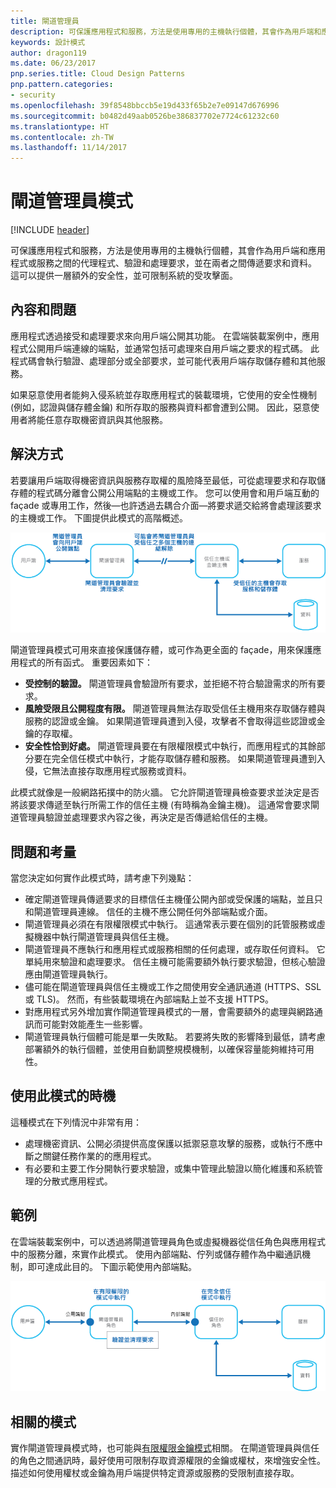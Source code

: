```yaml
---
title: 閘道管理員
description: 可保護應用程式和服務，方法是使用專用的主機執行個體，其會作為用戶端和應用程式或服務之間的代理程式、驗證和處理要求，並在兩者之間傳遞要求和資料。
keywords: 設計模式
author: dragon119
ms.date: 06/23/2017
pnp.series.title: Cloud Design Patterns
pnp.pattern.categories:
- security
ms.openlocfilehash: 39f8548bbccb5e19d433f65b2e7e09147d676996
ms.sourcegitcommit: b0482d49aab0526be386837702e7724c61232c60
ms.translationtype: HT
ms.contentlocale: zh-TW
ms.lasthandoff: 11/14/2017
---
```

# <a name="gatekeeper-pattern"></a>閘道管理員模式

[!INCLUDE [header](../_includes/header.md)]

可保護應用程式和服務，方法是使用專用的主機執行個體，其會作為用戶端和應用程式或服務之間的代理程式、驗證和處理要求，並在兩者之間傳遞要求和資料。 這可以提供一層額外的安全性，並可限制系統的受攻擊面。

## <a name="context-and-problem"></a>內容和問題

應用程式透過接受和處理要求來向用戶端公開其功能。 在雲端裝載案例中，應用程式公開用戶端連線的端點，並通常包括可處理來自用戶端之要求的程式碼。 此程式碼會執行驗證、處理部分或全部要求，並可能代表用戶端存取儲存體和其他服務。

如果惡意使用者能夠入侵系統並存取應用程式的裝載環境，它使用的安全性機制 (例如，認證與儲存體金鑰) 和所存取的服務與資料都會遭到公開。 因此，惡意使用者將能任意存取機密資訊與其他服務。

## <a name="solution"></a>解決方式

若要讓用戶端取得機密資訊與服務存取權的風險降至最低，可從處理要求和存取儲存體的程式碼分離會公開公用端點的主機或工作。 您可以使用會和用戶端互動的 façade 或專用工作，然後&mdash;也許透過去耦合介面&mdash;將要求遞交給將會處理該要求的主機或工作。 下圖提供此模式的高階概述。

![此模式的高階概述](./_images/gatekeeper-diagram.png)


閘道管理員模式可用來直接保護儲存體，或可作為更全面的 façade，用來保護應用程式的所有函式。 重要因素如下：

- **受控制的驗證。** 閘道管理員會驗證所有要求，並拒絕不符合驗證需求的所有要求。
- **風險受限且公開程度有限。** 閘道管理員無法存取受信任主機用來存取儲存體與服務的認證或金鑰。 如果閘道管理員遭到入侵，攻擊者不會取得這些認證或金鑰的存取權。
- **安全性恰到好處。** 閘道管理員要在有限權限模式中執行，而應用程式的其餘部分要在完全信任模式中執行，才能存取儲存體和服務。 如果閘道管理員遭到入侵，它無法直接存取應用程式服務或資料。

此模式就像是一般網路拓撲中的防火牆。 它允許閘道管理員檢查要求並決定是否將該要求傳遞至執行所需工作的信任主機 (有時稱為金鑰主機)。 這通常會要求閘道管理員驗證並處理要求內容之後，再決定是否傳遞給信任的主機。

## <a name="issues-and-considerations"></a>問題和考量

當您決定如何實作此模式時，請考慮下列幾點：

- 確定閘道管理員傳遞要求的目標信任主機僅公開內部或受保護的端點，並且只和閘道管理員連線。 信任的主機不應公開任何外部端點或介面。
- 閘道管理員必須在有限權限模式中執行。 這通常表示要在個別的託管服務或虛擬機器中執行閘道管理員與信任主機。
- 閘道管理員不應執行和應用程式或服務相關的任何處理，或存取任何資料。 它單純用來驗證和處理要求。 信任主機可能需要額外執行要求驗證，但核心驗證應由閘道管理員執行。
- 儘可能在閘道管理員與信任主機或工作之間使用安全通訊通道 (HTTPS、SSL 或 TLS)。 然而，有些裝載環境在內部端點上並不支援 HTTPS。
- 對應用程式另外增加實作閘道管理員模式的一層，會需要額外的處理與網路通訊而可能對效能產生一些影響。
- 閘道管理員執行個體可能是單一失敗點。 若要將失敗的影響降到最低，請考慮部署額外的執行個體，並使用自動調整規模機制，以確保容量能夠維持可用性。

## <a name="when-to-use-this-pattern"></a>使用此模式的時機

這種模式在下列情況中非常有用：

- 處理機密資訊、公開必須提供高度保護以抵禦惡意攻擊的服務，或執行不應中斷之關鍵任務作業的的應用程式。
- 有必要和主要工作分開執行要求驗證，或集中管理此驗證以簡化維護和系統管理的分散式應用程式。

## <a name="example"></a>範例

在雲端裝載案例中，可以透過將閘道管理員角色或虛擬機器從信任角色與應用程式中的服務分離，來實作此模式。 使用內部端點、佇列或儲存體作為中繼通訊機制，即可達成此目的。 下圖示範使用內部端點。

![使用雲端服務 Web 和背景工作角色的模式範例](./_images/gatekeeper-endpoint.png)


## <a name="related-patterns"></a>相關的模式

實作閘道管理員模式時，也可能與[有限權限金鑰模式](valet-key.md)相關。 在閘道管理員與信任的角色之間通訊時，最好使用可限制存取資源權限的金鑰或權杖，來增強安全性。 描述如何使用權杖或金鑰為用戶端提供特定資源或服務的受限制直接存取。
